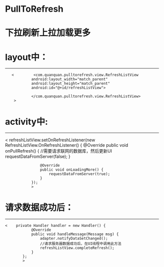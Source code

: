 # PullToRefresh
下拉刷新上拉加载更多
========================================================
# layout中：
-----------------------------------------------------------
       <         <com.quanquan.pulltorefresh.view.RefreshListView
                android:layout_width="match_parent"
                android:layout_height="match_parent"
                android:id="@+id/refreshListView">

                </com.quanquan.pulltorefresh.view.RefreshListView>
        >
# activity中:
-----------------------------------------------------
 <       refreshListView.setOnRefreshListener(new RefreshListView.OnRefreshListener() {
                    @Override
                    public void onPullRefresh() {
                        //需要请求联网的数据库，然后更新UI
                        requestDataFromServer(false);
                    }
        
                    @Override
                    public void onLoadingMore() {
                        requestDataFromServer(true);
                    }
                });    
                >
# 请求数据成功后：
-------------------------------------------
    <    private Handler handler = new Handler() {
                @Override
                public void handleMessage(Message msg) {
                    adapter.notifyDataSetChanged();
                    //请求服务器数据成功后，在UI线程中调用此方法
                    refreshListView.completeRefresh();
                }
            };
            >
